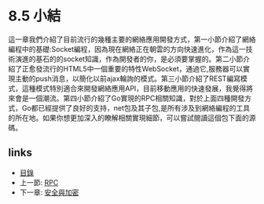 # 8.5 小結
這一章我們介紹了目前流行的幾種主要的網絡應用開發方式，第一小節介紹了網絡編程中的基礎:Socket編程，因為現在網絡正在朝雲的方向快速進化，作為這一技術演進的基石的的socket知識，作為開發者的你，是必須要掌握的。第二小節介紹了正愈發流行的HTML5中一個重要的特性WebSocket，通過它,服務器可以實現主動的push消息，以簡化以前ajax輪詢的模式。第三小節介紹了REST編寫模式，這種模式特別適合來開發網絡應用API，目前移動應用的快速發展，我覺得將來會是一個潮流。第四小節介紹了Go實現的RPC相關知識，對於上面四種開發方式，Go都已經提供了良好的支持，net包及其子包,是所有涉及到網絡編程的工具的所在地。如果你想更加深入的瞭解相關實現細節，可以嘗試閱讀這個包下面的源碼。
## links
   * [目錄](<preface.md>)
   * 上一節: [RPC](<08.4.md>)
   * 下一章: [安全與加密](<09.0.md>)
